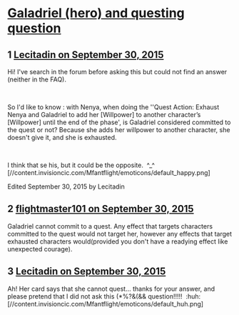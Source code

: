 # [Galadriel (hero) and questing question](https://community.fantasyflightgames.com/topic/190015-galadriel-hero-and-questing-question/)

## 1 [Lecitadin on September 30, 2015](https://community.fantasyflightgames.com/topic/190015-galadriel-hero-and-questing-question/?do=findComment&comment=1827653)

Hi! I've search in the forum before asking this but could not find an answer (neither in the FAQ).

 

So I'd like to know : with Nenya, when doing the ''Quest Action: Exhaust Nenya and Galadriel to add her [Willpower] to another character’s [Willpower] until the end of the phase', is Galadriel considered committed to the quest or not? Because she adds her willpower to another character, she doesn't give it, and she is exhausted.

 

I think that se his, but it could be the opposite.  ^_^ [//content.invisioncic.com/Mfantflight/emoticons/default_happy.png] 

Edited September 30, 2015 by Lecitadin

## 2 [flightmaster101 on September 30, 2015](https://community.fantasyflightgames.com/topic/190015-galadriel-hero-and-questing-question/?do=findComment&comment=1827662)

Galadriel cannot commit to a quest. Any effect that targets characters committed to the quest would not target her, however any effects that target exhausted characters would(provided you don't have a readying effect like unexpected courage).

## 3 [Lecitadin on September 30, 2015](https://community.fantasyflightgames.com/topic/190015-galadriel-hero-and-questing-question/?do=findComment&comment=1827687)

Ah! Her card says that she cannot quest... thanks for your answer, and please pretend that I did not ask this (*%?&(&& question!!!!!  :huh: [//content.invisioncic.com/Mfantflight/emoticons/default_huh.png]

